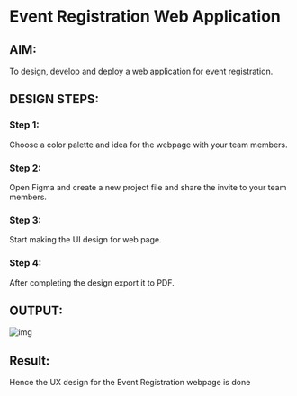 # Event Registration Web Application

## AIM:
To design, develop and deploy a web application for event registration.

## DESIGN STEPS:

### Step 1:
Choose a color palette and idea for the webpage with your team members.

### Step 2:
Open Figma and create a new project file and share the invite to your team members.

### Step 3:
Start making the UI design for web page.

### Step 4:
After completing the design export it to PDF.

## OUTPUT:


![img](https://user-images.githubusercontent.com/102855266/215255060-105dffe5-295b-4dd9-bf8a-eab0e25e9fa0.jpg)



## Result:
Hence the UX design for the Event Registration webpage is done
